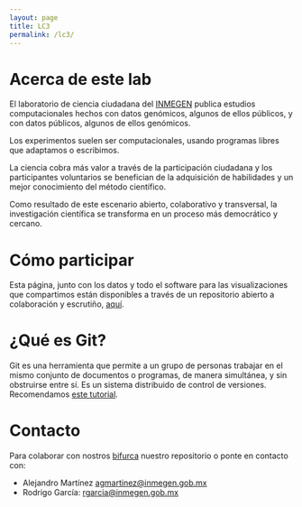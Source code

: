 ```yaml
---
layout: page
title: LC3
permalink: /lc3/
---
```


# Acerca de este lab

El laboratorio de ciencia ciudadana del
[INMEGEN](http://www.inmegen.gob.mx/) publica estudios computacionales
hechos con datos genómicos, algunos de ellos públicos, y con datos
públicos, algunos de ellos genómicos.

Los experimentos suelen ser computacionales, usando programas libres
que adaptamos o escribimos.

La ciencia cobra más valor a través de la participación ciudadana y
los participantes voluntarios se benefician de la adquisición de
habilidades y un mejor conocimiento del método científico.

Como resultado de este escenario abierto, colaborativo y transversal,
la investigación científica se transforma en un proceso más
democrático y cercano.


# Cómo participar

Esta página, junto con los datos y todo el software para las
visualizaciones que compartimos están disponibles a través de un
repositorio abierto a colaboración y escrutiño, [aquí](https://github.com/LC3-INMEGEN/LC3-INMEGEN.github.io).


# ¿Qué es Git?

Git es una herramienta que permite a un grupo de personas trabajar en
el mismo conjunto de documentos o programas, de manera simultánea, y
sin obstruirse entre sí. Es un sistema distribuido de control de
versiones. Recomendamos [este tutorial](http://try.github.com/).


# Contacto

Para colaborar con nostros [bifurca](https://github.com/LC3-INMEGEN/LC3-INMEGEN.github.io/fork) nuestro repositorio o ponte en contacto con:

* Alejandro Martínez agmartinez@inmegen.gob.mx
* Rodrigo García: rgarcia@inmegen.gob.mx

